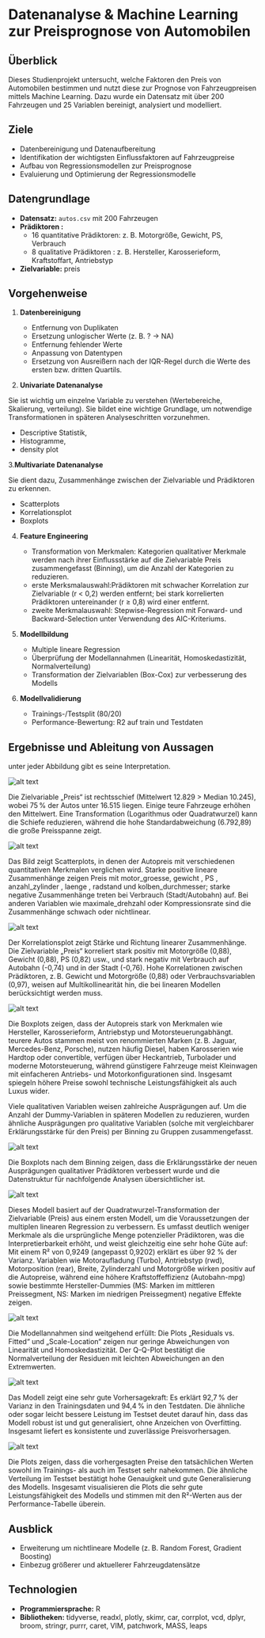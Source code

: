 
# Datenanalyse & Machine Learning zur Preisprognose von Automobilen

## Überblick
Dieses Studienprojekt untersucht, welche Faktoren den Preis von Automobilen bestimmen und nutzt diese zur Prognose von Fahrzeugpreisen mittels Machine Learning.  Dazu wurde ein Datensatz mit über 200 Fahrzeugen und 25 Variablen bereinigt, analysiert und modelliert.

## Ziele
- Datenbereinigung und Datenaufbereitung 
- Identifikation der wichtigsten Einflussfaktoren auf Fahrzeugpreise    
- Aufbau von Regressionsmodellen zur Preisprognose  
- Evaluierung und Optimierung der Regressionsmodelle 

## Datengrundlage
- **Datensatz:** `autos.csv` mit 200 Fahrzeugen  
- **Prädiktoren :**  
  - 16 quantitative Prädiktoren: z. B. Motorgröße, Gewicht, PS, Verbrauch  
  - 8 qualitative Prädiktoren : z. B. Hersteller, Karosserieform, Kraftstoffart, Antriebstyp  
- **Zielvariable:** preis  

## Vorgehenweise
1. **Datenbereinigung**  
   - Entfernung von Duplikaten 
   - Ersetzung unlogischer Werte (z. B. ? → NA)  
   - Entfernung fehlender Werte  
   - Anpassung von Datentypen 
   - Ersetzung von Ausreißern nach der IQR-Regel durch die Werte des ersten bzw. dritten Quartils.  

2. **Univariate Datenanalyse**

Sie ist wichtig um einzelne Variable zu verstehen (Wertebereiche, Skalierung, verteilung). Sie bildet eine wichtige Grundlage, um notwendige Transformationen in späteren Analyseschritten vorzunehmen. 
   - Descriptive Statistik, 
   - Histogramme, 
   - density plot  

3.**Multivariate Datenanalyse**

Sie dient dazu, Zusammenhänge zwischen der Zielvariable und Prädiktoren zu erkennen.
   - Scatterplots
   - Korrelationsplot  
   - Boxplots    
4. **Feature Engineering**
   - Transformation von Merkmalen: Kategorien qualitativer Merkmale werden nach ihrer Einflussstärke auf die Zielvariable Preis     zusammengefasst (Binning), um die Anzahl der Kategorien zu reduzieren.
   - erste Merksmalauswahl:Prädiktoren mit schwacher Korrelation zur Zielvariable (r < 0,2) werden entfernt; bei stark korrelierten Prädiktoren untereinander (r ≥ 0,8) wird einer entfernt.
   - zweite Merkmalauswahl: Stepwise-Regression mit Forward- und Backward-Selection unter Verwendung des AIC-Kriteriums.

5. **Modellbildung**  
   - Multiple lineare Regression   
   - Überprüfung der Modellannahmen (Linearität, Homoskedastizität, Normalverteilung)  
   - Transformation der Zielvariablen (Box-Cox) zur verbesserung des Modells 

6. **Modellvalidierung**  
   - Trainings-/Testsplit (80/20)  
   - Performance-Bewertung: R2 auf train und Testdaten  

## Ergebnisse und Ableitung von Aussagen
unter jeder Abbildung gibt es seine Interpretation.

![alt text](image.png)

Die Zielvariable „Preis“ ist rechtsschief (Mittelwert 12.829 > Median 10.245), wobei 75 % der Autos unter 16.515 liegen. Einige teure Fahrzeuge erhöhen den Mittelwert. Eine Transformation (Logarithmus oder Quadratwurzel) kann die Schiefe reduzieren, während die hohe Standardabweichung (6.792,89) die große Preisspanne zeigt.

![alt text](image-1.png)

Das Bild zeigt Scatterplots, in denen der Autopreis mit verschiedenen quantitativen Merkmalen verglichen wird. Starke positive lineare Zusammenhänge zeigen Preis mit motor_groesse, gewicht , PS , anzahl_zylinder , laenge , radstand  und kolben_durchmesser; starke negative Zusammenhänge treten bei Verbrauch (Stadt/Autobahn) auf. Bei anderen Variablen wie maximale_drehzahl oder Kompressionsrate sind die Zusammenhänge schwach oder nichtlinear.

![alt text](image-8.png)

Der Korrelationsplot zeigt Stärke und Richtung linearer Zusammenhänge. Die Zielvariable „Preis“ korreliert stark positiv mit Motorgröße (0,88), Gewicht (0,88), PS (0,82) usw., und stark negativ mit Verbrauch auf Autobahn (-0,74) und in der Stadt (-0,76). Hohe Korrelationen zwischen Prädiktoren, z. B. Gewicht und Motorgröße (0,88) oder Verbrauchsvariablen (0,97), weisen auf Multikollinearität hin, die bei linearen Modellen berücksichtigt werden muss.

![alt text](image-9.png)

Die Boxplots zeigen, dass der Autopreis stark von Merkmalen wie Hersteller, Karosserieform, Antriebstyp und Motorsteuerungabhängt. teurere Autos stammen meist von renommierten Marken (z. B. Jaguar, Mercedes-Benz, Porsche), nutzen häufig Diesel, haben Karosserien wie Hardtop oder convertible, verfügen über Heckantrieb, Turbolader und moderne Motorsteuerung, während günstigere Fahrzeuge meist Kleinwagen  mit einfacheren Antriebs- und Motorkonfigurationen sind. Insgesamt spiegeln höhere Preise sowohl technische Leistungsfähigkeit als auch Luxus wider. 

Viele qualitativen Variablen weisen zahlreiche Ausprägungen auf. Um die Anzahl der Dummy-Variablen in späteren Modellen zu reduzieren, wurden ähnliche Ausprägungen  pro qualitative Variablen (solche mit vergleichbarer Erklärungsstärke für den Preis) per Binning zu Gruppen zusammengefasst.

![alt text](image-10.png)

Die Boxplots nach dem Binning zeigen, dass die Erklärungsstärke der neuen Ausprägungen qualitativer Prädiktoren verbessert wurde und die Datenstruktur für nachfolgende Analysen übersichtlicher ist.

![alt text](image-11.png)

Dieses Modell basiert auf der Quadratwurzel-Transformation der Zielvariable (Preis) aus einem ersten Modell, um die Voraussetzungen der multiplen linearen Regression zu verbessern. Es umfasst deutlich weniger Merkmale als die ursprüngliche Menge potenzieller Prädiktoren, was die Interpretierbarkeit erhöht, und weist gleichzeitig eine sehr hohe Güte auf: Mit einem R² von 0,9249 (angepasst 0,9202) erklärt es über 92 % der Varianz. Variablen wie Motoraufladung (Turbo), Antriebstyp (rwd), Motorposition (rear), Breite, Zylinderzahl und Motorgröße wirken positiv auf die Autopreise, während eine höhere Kraftstoffeffizienz (Autobahn-mpg) sowie bestimmte Hersteller-Dummies (MS: Marken im mittleren Preissegment, NS: Marken im niedrigen Preissegment) negative Effekte zeigen.

![alt text](image-12.png)

Die Modellannahmen sind weitgehend erfüllt: Die Plots „Residuals vs. Fitted“ und „Scale-Location“ zeigen nur geringe Abweichungen von Linearität und Homoskedastizität. Der Q-Q-Plot bestätigt die Normalverteilung der Residuen mit leichten Abweichungen an den Extremwerten.


![alt text](image-6.png)

Das Modell zeigt eine sehr gute Vorhersagekraft: Es erklärt 92,7 % der Varianz in den Trainingsdaten und 94,4 % in den Testdaten. Die ähnliche oder sogar leicht bessere Leistung im Testset deutet darauf hin, dass das Modell robust ist und gut generalisiert, ohne Anzeichen von Overfitting. Insgesamt liefert es konsistente und zuverlässige Preisvorhersagen.


![alt text](image-14.png)

Die Plots zeigen, dass die vorhergesagten Preise den tatsächlichen Werten sowohl im Trainings- als auch im Testset sehr nahekommen. Die ähnliche Verteilung im Testset bestätigt hohe Genauigkeit und gute Generalisierung des Modells. Insgesamt visualisieren die Plots die sehr gute Leistungsfähigkeit des Modells und stimmen mit den R²-Werten aus der Performance-Tabelle überein.


## Ausblick
- Erweiterung um nichtlineare Modelle (z. B. Random Forest, Gradient Boosting)  
- Einbezug größerer und aktuellerer Fahrzeugdatensätze  

## Technologien
- **Programmiersprache:** R   
- **Bibliotheken:** tidyverse, readxl, plotly, skimr, car, corrplot, vcd, dplyr, broom, stringr, purrr, caret, VIM, patchwork, MASS, leaps 



